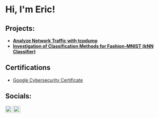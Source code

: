 <h1>Hi, I'm Eric!</h1>

<h2>Projects:</h2>

- <b>[Analyze Network Traffic with tcpdump](https://github.com/chau-eric/tcpdump-capture/tree/main)</b>
- <b>[Investigation of Classification Methods for Fashion-MNIST (kNN Classifier)](https://github.com/chau-eric/kNN-Investigation/tree/main)</b>
 
<h2>Certifications</h2>

- [Google Cybersecurity Certificate](https://coursera.org/share/af449dd7f93a28ae2027ef0457fab040)

<h2>Socials:</h2>

[<img align="left" alt="JoshMadakor | LinkedIn" width="22px" src="https://cdn.jsdelivr.net/npm/simple-icons@v3/icons/linkedin.svg" />][linkedin]
[<img align="left" alt="JoshMadakor | Instagram" width="22px" src="https://cdn.jsdelivr.net/npm/simple-icons@v3/icons/instagram.svg" />][instagram]

[instagram]: https://www.instagram.com/chau_cow/
[linkedin]: https://www.linkedin.com/in/eric-chau-18971026b/
